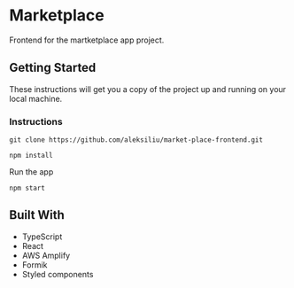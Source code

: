 # Marketplace

Frontend for the martketplace app project.

## Getting Started

These instructions will get you a copy of the project up and running on your local machine.

### Instructions

```
git clone https://github.com/aleksiliu/market-place-frontend.git
```

```
npm install
```

Run the app

```
npm start
```

## Built With

- TypeScript
- React
- AWS Amplify
- Formik
- Styled components
